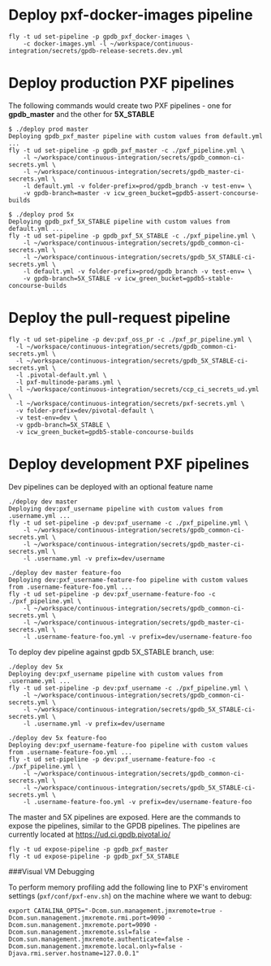 # Deploy pxf-docker-images pipeline
```
fly -t ud set-pipeline -p gpdb_pxf_docker-images \
    -c docker-images.yml -l ~/workspace/continuous-integration/secrets/gpdb-release-secrets.dev.yml
```

# Deploy production PXF pipelines
The following commands would create two PXF pipelines - one for **gpdb_master** and the other for **5X_STABLE**
```
$ ./deploy prod master
Deploying gpdb_pxf_master pipeline with custom values from default.yml ...
fly -t ud set-pipeline -p gpdb_pxf_master -c ./pxf_pipeline.yml \
    -l ~/workspace/continuous-integration/secrets/gpdb_common-ci-secrets.yml \
    -l ~/workspace/continuous-integration/secrets/gpdb_master-ci-secrets.yml \
    -l default.yml -v folder-prefix=prod/gpdb_branch -v test-env= \
    -v gpdb-branch=master -v icw_green_bucket=gpdb5-assert-concourse-builds
```
```
$ ./deploy prod 5x
Deploying gpdb_pxf_5X_STABLE pipeline with custom values from default.yml ...
fly -t ud set-pipeline -p gpdb_pxf_5X_STABLE -c ./pxf_pipeline.yml \
    -l ~/workspace/continuous-integration/secrets/gpdb_common-ci-secrets.yml \
    -l ~/workspace/continuous-integration/secrets/gpdb_5X_STABLE-ci-secrets.yml \
    -l default.yml -v folder-prefix=prod/gpdb_branch -v test-env= \
    -v gpdb-branch=5X_STABLE -v icw_green_bucket=gpdb5-stable-concourse-builds
```

# Deploy the pull-request pipeline

```
fly -t ud set-pipeline -p dev:pxf_oss_pr -c ./pxf_pr_pipeline.yml \
  -l ~/workspace/continuous-integration/secrets/gpdb_common-ci-secrets.yml \
  -l ~/workspace/continuous-integration/secrets/gpdb_5X_STABLE-ci-secrets.yml \
  -l .pivotal-default.yml \
  -l pxf-multinode-params.yml \
  -l ~/workspace/continuous-integration/secrets/ccp_ci_secrets_ud.yml \
  -l ~/workspace/continuous-integration/secrets/pxf-secrets.yml \
  -v folder-prefix=dev/pivotal-default \
  -v test-env=dev \
  -v gpdb-branch=5X_STABLE \
  -v icw_green_bucket=gpdb5-stable-concourse-builds
```

# Deploy development PXF pipelines
Dev pipelines can be deployed with an optional feature name
```
./deploy dev master
Deploying dev:pxf_username pipeline with custom values from .username.yml ...
fly -t ud set-pipeline -p dev:pxf_username -c ./pxf_pipeline.yml \
    -l ~/workspace/continuous-integration/secrets/gpdb_common-ci-secrets.yml \
    -l ~/workspace/continuous-integration/secrets/gpdb_master-ci-secrets.yml \
    -l .username.yml -v prefix=dev/username
```
```
./deploy dev master feature-foo
Deploying dev:pxf_username-feature-foo pipeline with custom values from .username-feature-foo.yml ...
fly -t ud set-pipeline -p dev:pxf_username-feature-foo -c ./pxf_pipeline.yml \
    -l ~/workspace/continuous-integration/secrets/gpdb_common-ci-secrets.yml \
    -l ~/workspace/continuous-integration/secrets/gpdb_master-ci-secrets.yml \
    -l .username-feature-foo.yml -v prefix=dev/username-feature-foo
```
To deploy dev pipeline against gpdb 5X_STABLE branch, use:
```
./deploy dev 5x
Deploying dev:pxf_username pipeline with custom values from .username.yml ...
fly -t ud set-pipeline -p dev:pxf_username -c ./pxf_pipeline.yml \
    -l ~/workspace/continuous-integration/secrets/gpdb_common-ci-secrets.yml \
    -l ~/workspace/continuous-integration/secrets/gpdb_5X_STABLE-ci-secrets.yml \
    -l .username.yml -v prefix=dev/username
```
```
./deploy dev 5x feature-foo
Deploying dev:pxf_username-feature-foo pipeline with custom values from .username-feature-foo.yml ...
fly -t ud set-pipeline -p dev:pxf_username-feature-foo -c ./pxf_pipeline.yml \
    -l ~/workspace/continuous-integration/secrets/gpdb_common-ci-secrets.yml \
    -l ~/workspace/continuous-integration/secrets/gpdb_5X_STABLE-ci-secrets.yml \
    -l .username-feature-foo.yml -v prefix=dev/username-feature-foo
```

The master and 5X pipelines are exposed. Here are the commands to expose the pipelines, similar to the GPDB pipelines. The pipelines are currently located at https://ud.ci.gpdb.pivotal.io/
```
fly -t ud expose-pipeline -p gpdb_pxf_master
fly -t ud expose-pipeline -p gpdb_pxf_5X_STABLE
```

###Visual VM Debugging

To perform memory profiling add the following line to PXF's enviroment settings (`pxf/conf/pxf-env.sh`) on the machine where we want to debug:

```
export CATALINA_OPTS="-Dcom.sun.management.jmxremote=true -Dcom.sun.management.jmxremote.rmi.port=9090 -Dcom.sun.management.jmxremote.port=9090 -Dcom.sun.management.jmxremote.ssl=false -Dcom.sun.management.jmxremote.authenticate=false -Dcom.sun.management.jmxremote.local.only=false -Djava.rmi.server.hostname=127.0.0.1"
```
